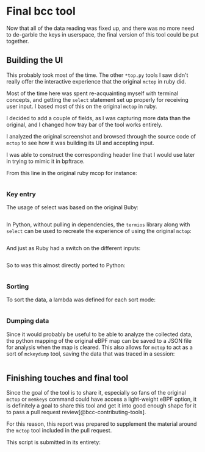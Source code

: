 # Final bcc tool

Now that all of the data reading was fixed up, and there was no more need to
de-garble the keys in userspace, the final version of this tool could be
put together.

## Building the UI

This probably took most of the time. The other `*top.py` tools I saw didn't
really offer the interactive experience that the original `mctop` in ruby did.

Most of the time here was spent re-acquainting myself with terminal concepts,
and getting the `select` statement set up properly for receiving user
input. I based most of this on the original `mctop` in ruby.

I decided to add a couple of fields, as I was capturing more data than the
original, and I changed how tray bar of the tool works entirely.

I analyzed the original screenshot and browsed through the
source code of `mctop` to see how it was building its UI and accepting input.

I was able to construct the corresponding header line that I would use later
in trying to mimic it in bpftrace. 

From this line in the original ruby mcop for instance:

```{.ruby include=src/mctop/lib/ui.rb startLine=128 endLine=134}
```

### Key entry

The usage of select was based on the original Buby:

```{.ruby include=src/mctop/lib/ui.rb startLine=152 endLine=169}
```

In Python, without pulling in dependencies, the `termios` library  along with
`select` can be used to recreate the experience of using the original `mctop`:

```{.python include:src/bcc/tools/mctop.py  startLine=166 endLine=171}
```

And just as Ruby had a switch on the different inputs:

```{.ruby include=src/mctop/bin/mctop startLine=36 endLine=62}
```

So to was this almost directly ported to Python:

```{.python include=src/bcc/tools/mctop.py  startLine=172 endLine=194}
```

### Sorting

To sort the data, a lambda was defined for each sort mode:

```{.python include=src/bcc/tools/mctop.py  startLine=144 endLine=163}
```

### Dumping data

Since it would probably be useful to be able to analyze the collected data,
the python mapping of the original eBPF map can be saved to a JSON file for
analysis when the map is cleared. This also allows for `mctop` to act as a sort
of `mckeydump` tool, saving the data that was traced in a session:

```{.python include=src/bcc/tools/mctop.py  startLine=196 endLine=206}
```

## Finishing touches and final tool

Since the goal of the tool is to share it, especially so fans of the original
`mctop` or `memkeys` command could have access a light-weight eBPF option, it
is definitely a goal to share this tool and get it into good enough shape for 
it to pass a pull request review[@bcc-contributing-tools].

For this reason, this report was prepared to supplement the material around the
`mctop` tool included in the pull request.

This script is submitted in its entirety:

```{.python include=src/bcc/tools/mctop.py}
```

